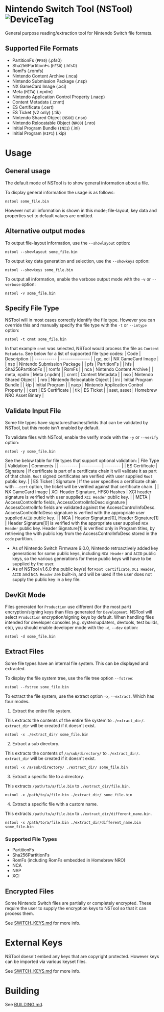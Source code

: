 # Nintendo Switch Tool (NSTool) ![DeviceTag](https://img.shields.io/badge/Device-SWITCH-e60012.svg)
General purpose reading/extraction tool for Nintendo Switch file formats.

## Supported File Formats
* PartitionFs (`PFS0`) (.pfs0)
* Sha256PartitionFs (`HFS0`) (.hfs0)
* RomFs (.romfs)
* Nintendo Content Archive (.nca)
* Nintendo Submission Package (.nsp)
* NX GameCard Image (.xci)
* Meta (`META`) (.npdm)
* Nintendo Application Control Property (.nacp)
* Content Metadata (.cnmt) 
* ES Certificate (.cert)
* ES Ticket (v2 only) (.tik)
* Nintendo Shared Object (`NSO0`) (.nso) 
* Nintendo Relocatable Object (`NRO0`) (.nro)
* Initial Program Bundle (`INI1`) (.ini)
* Initial Program (`KIP1`) (.kip)

# Usage
## General usage
The default mode of NSTool is to show general information about a file.

To display general information the usage is as follows:
```
nstool some_file.bin
```

However not all information is shown in this mode; file-layout, key data and properties set to default values are omitted.

## Alternative output modes
To output file-layout information, use the `--showlayout` option:
```
nstool --showlayout some_file.bin
```

To output key data generation and selection, use the `--showkeys` option:
```
nstool --showkeys some_file.bin
```

To output all information, enable the verbose output mode with the `-v` or `--verbose` option:
```
nstool -v some_file.bin
```

## Specify File Type
NSTool will in most cases correctly identify the file type. However you can override this and manually specify the file type with the `-t` or `--intype` option:
```
nstool -t cnmt some_file.bin
```
In that example `cnmt` was selected, NSTool would process the file as `Content Metadata`. See below for a list of supported file type codes:
| Code        | Description |
| ----------- | --------------- |
| gc, xci     | NX GameCard Image |
| nsp         | Nintendo Submission Package |
| pfs         | PartitionFs |
| hfs         | Sha256PartitionFs |
| romfs       | RomFs |
| nca         | Nintendo Content Archive |
| meta, npdm  | Meta (.npdm) |
| cnmt        | Content Metadata |
| nso         | Nintendo Shared Object |
| nro         | Nintendo Relocatable Object |
| ini         | Initial Program Bundle |
| kip         | Initial Program |
| nacp        | Nintendo Application Control Property |
| cert        | ES Certificate |
| tik         | ES Ticket |
| aset, asset | Homebrew NRO Asset Binary |

## Validate Input File
Some file types have signatures/hashes/fields that can be validated by NSTool, but this mode isn't enabled by default.

To validate files with NSTool, enable the verify mode with the `-y` or `--verify` option:
```
nstool -y some_file.bin
```

See the below table for file types that support optional validation:
| File Type | Validation | Comments |
| --------- | ---------- | -------- |
| ES Certificate | Signature | If certificate is part of a certificate chain it will validate it as part of that chain. `Root` signed certificates are verified with user supplied `Root` public key. |
| ES Ticket | Signature | If the user specifies a certificate chain with `--cert` option, the ticket will be verified against that certificate chain. |
| NX GameCard Image | XCI Header Signature, HFS0 Hashes | XCI header signature is verified with user supplied `XCI Header` public key. |
| META | AccessControlInfo fields, AccessControlInfoDesc signature | AccessControlInfo fields are validated against the AccessControlInfoDesc. AccessControlInfoDesc signature is verfied with the appropriate user supplied `ACID` public key. |
| NCA | Header Signature[0], Header Signature[1] | Header Signature[0] is verified with the appropriate user supplied `NCA Header` public key. Header Signature[1] is verified only in Program titles, by retrieving the with public key from the AccessControlInfoDesc stored in the `code` partition. |

* As of Nintendo Switch Firmware 9.0.0, Nintendo retroactively added key generations for some public keys, including `NCA Header` and `ACID` public keys, so the various generations for these public keys will have to be supplied by the user.
* As of NSTool v1.6.0 the public key(s) for `Root Certificate`, `XCI Header`, `ACID` and `NCA Header` are built-in, and will be used if the user does not supply the public key in a key file.

## DevKit Mode
Files generated for `Production` use different (for the most part) encryption/signing keys than files generated for `Development`. NSTool will select `Production` encryption/signing keys by default.
When handling files intended for developer consoles (e.g. systemupdaters, devtools, test builds, etc), you should enable developer mode with the `-d`, `--dev` option:
```
nstool -d some_file.bin
```

## Extract Files
Some file types have an internal file system. This can be displayed and extracted.

To display the file system tree, use the file tree option `--fstree`:
```
nstool --fstree some_file.bin
```

To extract the file system, use the extract option `-x`, `--extract`. Which has four modes.

1) Extract the entire file system.

This extracts the contents of the entire file system to `./extract_dir/`. `extract_dir` will be created if it doesn't exist.
```
nstool -x ./extract_dir/ some_file.bin
```

2) Extract a sub directory.

This extracts the contents of `/a/sub/directory/` to `./extract_dir/`. `extract_dir` will be created if it doesn't exist.
```
nstool -x /a/sub/directory/ ./extract_dir/ some_file.bin
```

3) Extract a specific file to a directory.

This extracts `/path/to/a/file.bin` to `./extract_dir/file.bin`.
```
nstool -x /path/to/a/file.bin ./extract_dir/ some_file.bin
```

4) Extract a specific file with a custom name.

This extracts `/path/to/a/file.bin` to `./extract_dir/different_name.bin`.
```
nstool -x /path/to/a/file.bin ./extract_dir/different_name.bin some_file.bin
```

### Supported File Types
* PartitionFs
* Sha256PartitionFs
* RomFs (including RomFs embedded in Homebrew NRO)
* NCA
* NSP
* XCI

## Encrypted Files
Some Nintendo Switch files are partially or completely encrypted. These require the user to supply the encryption keys to NSTool so that it can process them. 

See [SWITCH_KEYS.md](/SWITCH_KEYS.md) for more info.

# External Keys
NSTool doesn't embed any keys that are copyright protected. However keys can be imported via various keyset files. 

See [SWITCH_KEYS.md](/SWITCH_KEYS.md) for more info.

# Building
See [BUILDING.md](/BUILDING.md).